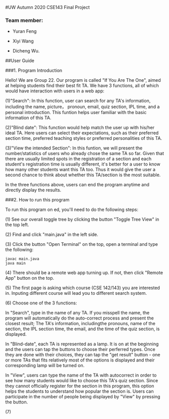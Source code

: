 #UW Autumn 2020 CSE143 Final Project 
### Team member: 
- Yuran Feng
				
- Xiyi Wang
             
- Dicheng Wu.

##User Guide

###1. Program Introduction

Hello! We are Group 22.
Our program is called "If You Are The One", aimed at helping students find their best fit TA. 
We have 3 functions, all of which would have interaction with users in a web app:

(1)"Search": In this function, user can search for any TA's information, including the name, picture，
			 pronoun, email, quiz section, IPL time, and a personal introduction.
			 This funtion helps user familiar with the basic information of this TA.

(2)"Blind date": This function would help match the user up with his/her ideal TA.
				 Here users can select their expectations, such as their preferred section time, 
				 preferred teaching styles or preferred personalities of this TA.

(3)"View the intended Section": In this funtion, we will present the number/statistics of users who already 
								chose the same TA so far. Given that there are usually limited spots 
								in the registration of a section and each student's registration time is usually different, 
								it's better for a user to know how many other students want this TA too.
								Thus it would give the user a second chance to think about whether this
								TA/section is the most suitable.

In the three functions above, users can end the program anytime and directly display the results.
								

###2. How to run this program

To run this program on ed, you'll need to do the following steps:

(1) See our overall toggle tree by clicking the button "Toggle Tree View" in the top left.

(2) Find and click "main.java" in the left side.

(3) Click the button "Open Terminal" on the top, open a terminal and type the following:

	javac main.java
	java main

(4) There should be a remote web app turning up. If not, then click "Remote App" button on the top.

(5) The first page is asking which course (CSE 142/143) you are interested in. 
	Inputing different course will lead you to different search system.

(6) Choose one of the 3 functions:

In "Search", type in the name of any TA. If you misspell the name, the program will automatically do 
the auto-correct process and present the closest result; The TA's information, includingthe pronouns, 
name of the section, the IPL section time, the email, and the time of the quiz section, is displayed. 

In "Blind-date", each TA is represented as a lamp. It is on at the beginning and the users can
tap the buttons to choose their perferred types. Once they are done with their choices, they can tap
the "get result" button - one or more TAs that fits relatively most of the options is displayed and their 
corresponding lamp will be turned on.

In "View", users can type the name of the TA with autocorrect in order to see how many students would
like to choose this TA's quiz section. Since they cannot officially register for the section in this program,
this option helps the students to understand how popular the section is. Users can participate in the number
of people being displayed by "View" by pressing the button.  

(7) 












